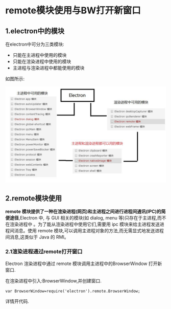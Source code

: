 # remote模块使用与BW打开新窗口

## 1.electron中的模块

在electron中可分为三类模块:

- 只能在主进程中使用的模块
- 只能在渲染进程中使用的模块
- 主进程与渲染进程中都能使用的模块

如图所示:

![1575186309087](assets/1575186309087.png)



## 2.remote模块使用

**remote 模块提供了一种在渲染进程(网页)和主进程之间进行进程间通讯(IPC)的简便途径**,Electron 中, 与 GUI 相关的模块(如 dialog, menu 等)只存在于主进程,而不在渲染进程中 。为了能从渲染进程中使用它们,需要用 ipc 模块来给主进程发送进程间消息。使用 remote 模块,可以调用主进程对象的方法,而无需显式地发送进程间消息,这类似于 Java 的 RMI。

### 2.1渲染进程通过remote打开窗口 

Electron 渲染进程中通过 remote 模块调用主进程中的BrowserWindow 打开新窗口.

在渲染进程中引入:BrowserWindow,并创建窗口.

```
var BrowserWindow=require('electron').remote.BrowserWindow;
```

详情开代码.

